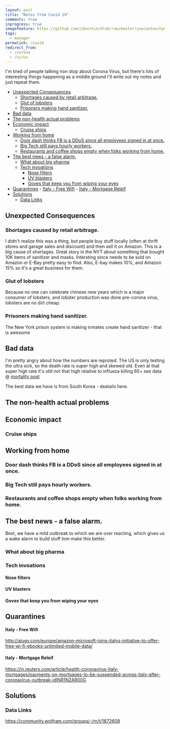 ```yaml
---
layout: post
title: "Notes from Covid 19"
comments: true
inprogress: true
imagefeature: https://github.com/idvorkin/blob/raw/master/youcantouchyourself.png
tags:
  - manager
permalink: /covid
redirect_from:
  - /corona
  - /virus
---
```


I'm tired of people talking non stop about Corona Virus, but there's lots of interesting things happening as a middle ground I'll write out my notes and just repeat them.

<!-- prettier-ignore-start -->



<!-- prettier-ignore-end -->

<!-- vim-markdown-toc GFM -->

- [Unexpected Consequences](#unexpected-consequences)
  - [Shortages caused by retail arbitrage.](#shortages-caused-by-retail-arbitrage)
  - [Glut of lobsters](#glut-of-lobsters)
  - [Prisoners making hand sanitizer.](#prisoners-making-hand-sanitizer)
- [Bad data](#bad-data)
- [The non-health actual problems](#the-non-health-actual-problems)
- [Economic impact](#economic-impact)
  - [Cruise ships](#cruise-ships)
- [Working from home](#working-from-home)
  - [Door dash thinks FB is a DDoS since all employees signed in at once.](#door-dash-thinks-fb-is-a-ddos-since-all-employees-signed-in-at-once)
  - [Big Tech still pays hourly workers.](#big-tech-still-pays-hourly-workers)
  - [Restaurants and coffee shops empty when folks working from home.](#restaurants-and-coffee-shops-empty-when-folks-working-from-home)
- [The best news - a false alarm.](#the-best-news---a-false-alarm)
  - [What about big pharma](#what-about-big-pharma)
  - [Tech invoations](#tech-invoations)
    - [Nose filters](#nose-filters)
    - [UV blasters](#uv-blasters)
    - [Goves that keep you from wiping your eyes](#goves-that-keep-you-from-wiping-your-eyes)
- [Quarantines](#quarantines) - [Italy - Free Wifi](#italy---free-wifi) - [Italy - Mortgage Releif](#italy---mortgage-releif)
- [Solutions](#solutions)
  - [Data Links](#data-links)

<!-- vim-markdown-toc -->

## Unexpected Consequences

### Shortages caused by retail arbitrage.

I didn't realize this was a thing, but people buy stuff locally (often at thrift stores and garage sales and discount) and then sell it on Amazon. This is a big cause of shortages. Great story in the NYT about something that bought 10K items of sanitizer and masks. Intersting since needs to be sold on Amazon or E-Bay pretty easy to find. Also, E-bay makes 10%, and Amazon 15% so it's a great business for them.

### Glut of lobsters

Because no one can celebrate chinese new years which is a major consumer of lobsters, and lobster production was done pre-corona virus, lobsters are no dirt cheap.

### Prisoners making hand sanitizer.

The New York prison system is making inmates create hand sanitizer - that is awesome

## Bad data

I'm pretty angry about how the numbers are reproted. The US is only testing the ultra sick, so the death rate is super high and skewed old. Even at that super high rate it's still not that high relative to influeza killing 65+ see data @ [mortality post](/death)

The best data we have is from South Korea - deatails here.

## The non-health actual problems

## Economic impact

### Cruise ships

## Working from home

### Door dash thinks FB is a DDoS since all employees signed in at once.

### Big Tech still pays hourly workers.

### Restaurants and coffee shops empty when folks working from home.

## The best news - a false alarm.

Best, we have a mild outbreak to which we are over reacting, which gives us a wake alarm to build stuff tom make this better.

### What about big pharma

### Tech invoations

#### Nose filters

#### UV blasters

#### Goves that keep you from wiping your eyes

## Quarantines

#### Italy - Free Wifi

http://alugy.com/europe/amazon-microsoft-joins-italys-initiative-to-offer-free-wi-fi-ebooks-unlimited-mobile-data/

#### Italy - Mortgage Releif

https://in.reuters.com/article/health-coronavirus-italy-mortgages/payments-on-mortgages-to-be-suspended-across-italy-after-coronavirus-outbreak-idINR1N2A900G

## Solutions

### Data Links

https://community.wolfram.com/groups/-/m/t/1872608
